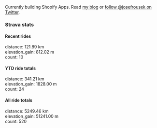 Currently building Shopify Apps. Read [my blog](https://blog.rousek.name/) or [follow @josefrousek on Twitter](https://twitter.com/josefrousek).

### Strava stats

<!-- strava_stats starts -->
#### Recent rides

distance: 121.89 km  
elevation_gain: 812.02 m  
count: 10


#### YTD ride totals

distance: 341.21 km  
elevation_gain: 1828.00 m  
count: 24


#### All ride totals

distance: 5249.46 km  
elevation_gain: 51241.00 m  
count: 520


<!-- strava_stats ends -->